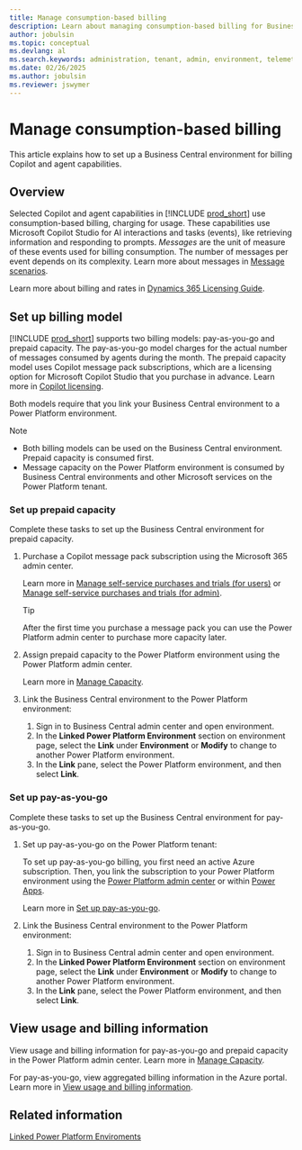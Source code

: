 ```yaml
---
title: Manage consumption-based billing
description: Learn about managing consumption-based billing for Business Central
author: jobulsin
ms.topic: conceptual
ms.devlang: al
ms.search.keywords: administration, tenant, admin, environment, telemetry, billing
ms.date: 02/26/2025
ms.author: jobulsin
ms.reviewer: jswymer
---
```

# Manage consumption-based billing

This article explains how to set up a Business Central environment for billing Copilot and agent capabilities.

## Overview

Selected Copilot and agent capabilities in [!INCLUDE [prod_short](../includes/prod_short.md)] use consumption-based billing, charging for usage. These capabilities use Microsoft Copilot Studio for AI interactions and tasks (events), like retrieving information and responding to prompts. *Messages* are the unit of measure of these events used for billing consumption. The number of messages per event depends on its complexity. Learn more about messages in [Message scenarios](/microsoft-copilot-studio/requirements-messages-management#message-scenarios).

Learn more about billing and rates in [Dynamics 365 Licensing Guide](https://go.microsoft.com/fwlink/?LinkId=866544).

## Set up billing model 

[!INCLUDE [prod_short](../includes/prod_short.md)] supports two billing models: pay-as-you-go and prepaid capacity. The pay-as-you-go model charges for the actual number of messages consumed by agents during the month. The prepaid capacity model uses Copilot message pack subscriptions, which are a licensing option for Microsoft Copilot Studio that you purchase in advance. Learn more in [Copilot licensing](/microsoft-copilot-studio/billing-licensing?branch=main).

Both models require that you link your Business Central environment to a Power Platform environment.

> [!NOTE]
> - Both billing models can be used on the Business Central environment. Prepaid capacity is consumed first.
> - Message capacity on the Power Platform environment is consumed by Business Central environments and other Microsoft services on the Power Platform tenant.

### Set up prepaid capacity

Complete these tasks to set up the Business Central environment for prepaid capacity.

1. Purchase a Copilot message pack subscription using the Microsoft 365 admin center.

   Learn more in [Manage self-service purchases and trials (for users)](/microsoft-365/commerce/subscriptions/manage-self-service-purchases-users) or [Manage self-service purchases and trials (for admin)](/microsoft-365/commerce/subscriptions/manage-self-service-purchases-admins).

   > [!TIP]
   > After the first time you purchase a message pack you can use the Power Platform admin center to purchase more capacity later.

1. Assign prepaid capacity to the Power Platform environment using the Power Platform admin center.

   Learn more in [Manage Capacity](/power-platform/admin/manage-copilot-studio-messages-capacity?tabs=new#manage-capacity).

1. Link the Business Central environment to the Power Platform environment:

   1. Sign in to Business Central admin center and open environment.
   1. In the **Linked Power Platform Environment** section on environment page, select the **Link** under **Environment** or **Modify** to change to another Power Platform environment.
   1. In the **Link** pane, select the Power Platform environment, and then select **Link**.  

### Set up pay-as-you-go

Complete these tasks to set up the Business Central environment for pay-as-you-go.

1. Set up pay-as-you-go on the Power Platform tenant:

   To set up pay-as-you-go billing, you first need an active Azure subscription. Then, you link the subscription to your Power Platform environment using the [Power Platform admin center](https://admin.powerplatform.microsoft.com/) or within [Power Apps](https://make.powerapps.com/).

   Learn more in [Set up pay-as-you-go](/power-platform/admin/pay-as-you-go-set-up).
1. Link the Business Central environment to the Power Platform environment:

   1. Sign in to Business Central admin center and open environment.
   1. In the **Linked Power Platform Environment** section on environment page, select the **Link** under **Environment** or **Modify** to change to another Power Platform environment.
   1. In the **Link** pane, select the Power Platform environment, and then select **Link**.  

## View usage and billing information

View usage and billing information for pay-as-you-go and prepaid capacity in the Power Platform admin center. Learn more in [Manage Capacity](/power-platform/admin/manage-copilot-studio-messages-capacity).

For pay-as-you-go, view aggregated billing information in the Azure portal. Learn more in [View usage and billing information](/power-platform/admin/pay-as-you-go-usage-costs).

## Related information

[Linked Power Platform Enviroments](administration/tenant-admin-center-environments.md#linked-power-platform-environment)